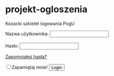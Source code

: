 # projekt-ogloszenia
Kozacki szkielet logowania PogU

 <!DOCTYPE html>
<html lang="en">
<head>
    <meta charset="UTF-8">
    <meta http-equiv="X-UA-Compatible" content="IE=edge">
    <meta name="viewport" content="width=device-width, initial-scale=1.0">
    <title>Document</title>
</head>
<body>
    
<div id="panel">
    <form>
    <label for="username">Nazwa użytkownika:</label>
    <input type="text" id="username" name="username"><br><br>
    <label for="password">Hasło:</label>
    <input type="password" id="password" name="password">
    <p><a href="#">Zapomniałeś hasła?</a></p>
    <div id="lower">
    <input type="checkbox"><label class="check" for="checkbox">Zapamiętaj mnie!</label>
    <input type="submit" value="Login">
    </div>
    </form>
    </div>
</body>
</html>
